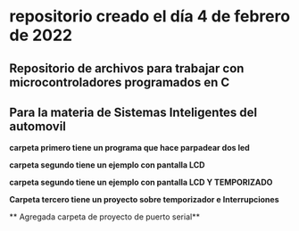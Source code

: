 # repositorio  creado el día 4 de febrero de 2022
## Repositorio de archivos para trabajar con microcontroladores programados en C ##
## Para la materia de Sistemas Inteligentes del automovil ##

**carpeta primero tiene un programa que hace parpadear dos led**

**carpeta segundo tiene un ejemplo con pantalla LCD**

**carpeta segundo tiene un ejemplo con pantalla LCD Y TEMPORIZADO**

**Carpeta tercero tiene un proyecto sobre temporizador e Interrupciones**

** Agregada carpeta de proyecto de puerto serial**
